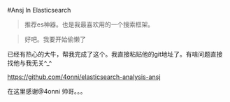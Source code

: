 #Ansj In Elasticsearch

> 推荐es神器。也是我最喜欢用的一个搜索框架。

> 好吧。我要开始偷懒了

已经有热心的大牛，帮我完成了这个。我直接粘贴他的git地址了。有啥问题直接找他与我无关^_^

https://github.com/4onni/elasticsearch-analysis-ansj


在这里感谢@4onni 帅哥。。。
